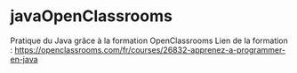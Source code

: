 # javaOpenClassrooms
Pratique du Java grâce à la formation OpenClassrooms
Lien de la formation :
https://openclassrooms.com/fr/courses/26832-apprenez-a-programmer-en-java
